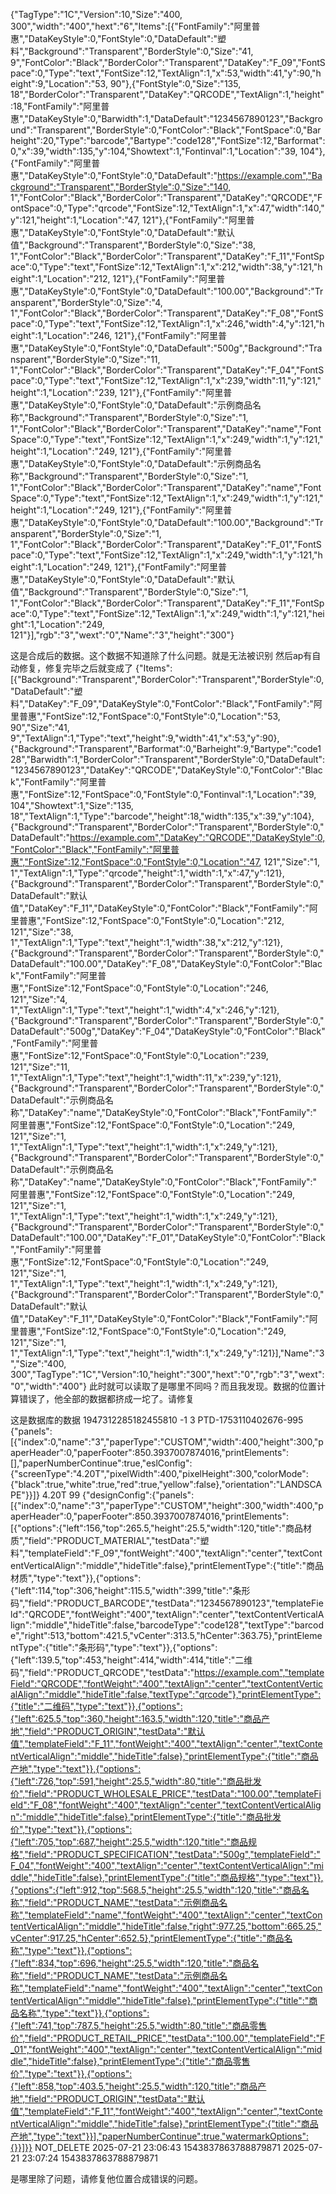 {"TagType":"1C","Version":10,"Size":"400, 300","width":"400","hext":"6","Items":[{"FontFamily":"阿里普惠","DataKeyStyle":0,"FontStyle":0,"DataDefault":"塑料","Background":"Transparent","BorderStyle":0,"Size":"41, 9","FontColor":"Black","BorderColor":"Transparent","DataKey":"F_09","FontSpace":0,"Type":"text","FontSize":12,"TextAlign":1,"x":53,"width":41,"y":90,"height":9,"Location":"53, 90"},{"FontStyle":0,"Size":"135, 18","BorderColor":"Transparent","DataKey":"QRCODE","TextAlign":1,"height":18,"FontFamily":"阿里普惠","DataKeyStyle":0,"Barwidth":1,"DataDefault":"1234567890123","Background":"Transparent","BorderStyle":0,"FontColor":"Black","FontSpace":0,"Barheight":20,"Type":"barcode","Bartype":"code128","FontSize":12,"Barformat":0,"x":39,"width":135,"y":104,"Showtext":1,"Fontinval":1,"Location":"39, 104"},{"FontFamily":"阿里普惠","DataKeyStyle":0,"FontStyle":0,"DataDefault":"https://example.com","Background":"Transparent","BorderStyle":0,"Size":"140, 1","FontColor":"Black","BorderColor":"Transparent","DataKey":"QRCODE","FontSpace":0,"Type":"qrcode","FontSize":12,"TextAlign":1,"x":47,"width":140,"y":121,"height":1,"Location":"47, 121"},{"FontFamily":"阿里普惠","DataKeyStyle":0,"FontStyle":0,"DataDefault":"默认值","Background":"Transparent","BorderStyle":0,"Size":"38, 1","FontColor":"Black","BorderColor":"Transparent","DataKey":"F_11","FontSpace":0,"Type":"text","FontSize":12,"TextAlign":1,"x":212,"width":38,"y":121,"height":1,"Location":"212, 121"},{"FontFamily":"阿里普惠","DataKeyStyle":0,"FontStyle":0,"DataDefault":"100.00","Background":"Transparent","BorderStyle":0,"Size":"4, 1","FontColor":"Black","BorderColor":"Transparent","DataKey":"F_08","FontSpace":0,"Type":"text","FontSize":12,"TextAlign":1,"x":246,"width":4,"y":121,"height":1,"Location":"246, 121"},{"FontFamily":"阿里普惠","DataKeyStyle":0,"FontStyle":0,"DataDefault":"500g","Background":"Transparent","BorderStyle":0,"Size":"11, 1","FontColor":"Black","BorderColor":"Transparent","DataKey":"F_04","FontSpace":0,"Type":"text","FontSize":12,"TextAlign":1,"x":239,"width":11,"y":121,"height":1,"Location":"239, 121"},{"FontFamily":"阿里普惠","DataKeyStyle":0,"FontStyle":0,"DataDefault":"示例商品名称","Background":"Transparent","BorderStyle":0,"Size":"1, 1","FontColor":"Black","BorderColor":"Transparent","DataKey":"name","FontSpace":0,"Type":"text","FontSize":12,"TextAlign":1,"x":249,"width":1,"y":121,"height":1,"Location":"249, 121"},{"FontFamily":"阿里普惠","DataKeyStyle":0,"FontStyle":0,"DataDefault":"示例商品名称","Background":"Transparent","BorderStyle":0,"Size":"1, 1","FontColor":"Black","BorderColor":"Transparent","DataKey":"name","FontSpace":0,"Type":"text","FontSize":12,"TextAlign":1,"x":249,"width":1,"y":121,"height":1,"Location":"249, 121"},{"FontFamily":"阿里普惠","DataKeyStyle":0,"FontStyle":0,"DataDefault":"100.00","Background":"Transparent","BorderStyle":0,"Size":"1, 1","FontColor":"Black","BorderColor":"Transparent","DataKey":"F_01","FontSpace":0,"Type":"text","FontSize":12,"TextAlign":1,"x":249,"width":1,"y":121,"height":1,"Location":"249, 121"},{"FontFamily":"阿里普惠","DataKeyStyle":0,"FontStyle":0,"DataDefault":"默认值","Background":"Transparent","BorderStyle":0,"Size":"1, 1","FontColor":"Black","BorderColor":"Transparent","DataKey":"F_11","FontSpace":0,"Type":"text","FontSize":12,"TextAlign":1,"x":249,"width":1,"y":121,"height":1,"Location":"249, 121"}],"rgb":"3","wext":"0","Name":"3","height":"300"}

这是合成后的数据。这个数据不知道除了什么问题。就是无法被识别
然后ap有自动修复，修复完毕之后就变成了
{"Items":[{"Background":"Transparent","BorderColor":"Transparent","BorderStyle":0,"DataDefault":"塑料","DataKey":"F_09","DataKeyStyle":0,"FontColor":"Black","FontFamily":"阿里普惠","FontSize":12,"FontSpace":0,"FontStyle":0,"Location":"53, 90","Size":"41, 9","TextAlign":1,"Type":"text","height":9,"width":41,"x":53,"y":90},{"Background":"Transparent","Barformat":0,"Barheight":9,"Bartype":"code128","Barwidth":1,"BorderColor":"Transparent","BorderStyle":0,"DataDefault":"1234567890123","DataKey":"QRCODE","DataKeyStyle":0,"FontColor":"Black","FontFamily":"阿里普惠","FontSize":12,"FontSpace":0,"FontStyle":0,"Fontinval":1,"Location":"39, 104","Showtext":1,"Size":"135, 18","TextAlign":1,"Type":"barcode","height":18,"width":135,"x":39,"y":104},{"Background":"Transparent","BorderColor":"Transparent","BorderStyle":0,"DataDefault":"https://example.com","DataKey":"QRCODE","DataKeyStyle":0,"FontColor":"Black","FontFamily":"阿里普惠","FontSize":12,"FontSpace":0,"FontStyle":0,"Location":"47, 121","Size":"1, 1","TextAlign":1,"Type":"qrcode","height":1,"width":1,"x":47,"y":121},{"Background":"Transparent","BorderColor":"Transparent","BorderStyle":0,"DataDefault":"默认值","DataKey":"F_11","DataKeyStyle":0,"FontColor":"Black","FontFamily":"阿里普惠","FontSize":12,"FontSpace":0,"FontStyle":0,"Location":"212, 121","Size":"38, 1","TextAlign":1,"Type":"text","height":1,"width":38,"x":212,"y":121},{"Background":"Transparent","BorderColor":"Transparent","BorderStyle":0,"DataDefault":"100.00","DataKey":"F_08","DataKeyStyle":0,"FontColor":"Black","FontFamily":"阿里普惠","FontSize":12,"FontSpace":0,"FontStyle":0,"Location":"246, 121","Size":"4, 1","TextAlign":1,"Type":"text","height":1,"width":4,"x":246,"y":121},{"Background":"Transparent","BorderColor":"Transparent","BorderStyle":0,"DataDefault":"500g","DataKey":"F_04","DataKeyStyle":0,"FontColor":"Black","FontFamily":"阿里普惠","FontSize":12,"FontSpace":0,"FontStyle":0,"Location":"239, 121","Size":"11, 1","TextAlign":1,"Type":"text","height":1,"width":11,"x":239,"y":121},{"Background":"Transparent","BorderColor":"Transparent","BorderStyle":0,"DataDefault":"示例商品名称","DataKey":"name","DataKeyStyle":0,"FontColor":"Black","FontFamily":"阿里普惠","FontSize":12,"FontSpace":0,"FontStyle":0,"Location":"249, 121","Size":"1, 1","TextAlign":1,"Type":"text","height":1,"width":1,"x":249,"y":121},{"Background":"Transparent","BorderColor":"Transparent","BorderStyle":0,"DataDefault":"示例商品名称","DataKey":"name","DataKeyStyle":0,"FontColor":"Black","FontFamily":"阿里普惠","FontSize":12,"FontSpace":0,"FontStyle":0,"Location":"249, 121","Size":"1, 1","TextAlign":1,"Type":"text","height":1,"width":1,"x":249,"y":121},{"Background":"Transparent","BorderColor":"Transparent","BorderStyle":0,"DataDefault":"100.00","DataKey":"F_01","DataKeyStyle":0,"FontColor":"Black","FontFamily":"阿里普惠","FontSize":12,"FontSpace":0,"FontStyle":0,"Location":"249, 121","Size":"1, 1","TextAlign":1,"Type":"text","height":1,"width":1,"x":249,"y":121},{"Background":"Transparent","BorderColor":"Transparent","BorderStyle":0,"DataDefault":"默认值","DataKey":"F_11","DataKeyStyle":0,"FontColor":"Black","FontFamily":"阿里普惠","FontSize":12,"FontSpace":0,"FontStyle":0,"Location":"249, 121","Size":"1, 1","TextAlign":1,"Type":"text","height":1,"width":1,"x":249,"y":121}],"Name":"3","Size":"400, 300","TagType":"1C","Version":10,"height":"300","hext":"0","rgb":"3","wext":"0","width":"400"}
此时就可以读取了是哪里不同吗？而且我发现。数据的位置计算错误了，他全部的数据都挤成一坨了。请修复




这是数据库的数据
1947312285182455810	-1	3	PTD-1753110402676-995	{"panels":[{"index":0,"name":"3","paperType":"CUSTOM","width":400,"height":300,"paperHeader":0,"paperFooter":850.3937007874016,"printElements":[],"paperNumberContinue":true,"eslConfig":{"screenType":"4.20T","pixelWidth":400,"pixelHeight":300,"colorMode":{"black":true,"white":true,"red":true,"yellow":false},"orientation":"LANDSCAPE"}}]}	4.20T	99	{"designConfig":{"panels":[{"index":0,"name":"3","paperType":"CUSTOM","height":300,"width":400,"paperHeader":0,"paperFooter":850.3937007874016,"printElements":[{"options":{"left":156,"top":265.5,"height":25.5,"width":120,"title":"商品材质","field":"PRODUCT_MATERIAL","testData":"塑料","templateField":"F_09","fontWeight":"400","textAlign":"center","textContentVerticalAlign":"middle","hideTitle":false},"printElementType":{"title":"商品材质","type":"text"}},{"options":{"left":114,"top":306,"height":115.5,"width":399,"title":"条形码","field":"PRODUCT_BARCODE","testData":"1234567890123","templateField":"QRCODE","fontWeight":"400","textAlign":"center","textContentVerticalAlign":"middle","hideTitle":false,"barcodeType":"code128","textType":"barcode","right":513,"bottom":421.5,"vCenter":313.5,"hCenter":363.75},"printElementType":{"title":"条形码","type":"text"}},{"options":{"left":139.5,"top":453,"height":414,"width":414,"title":"二维码","field":"PRODUCT_QRCODE","testData":"https://example.com","templateField":"QRCODE","fontWeight":"400","textAlign":"center","textContentVerticalAlign":"middle","hideTitle":false,"textType":"qrcode"},"printElementType":{"title":"二维码","type":"text"}},{"options":{"left":625.5,"top":360,"height":163.5,"width":120,"title":"商品产地","field":"PRODUCT_ORIGIN","testData":"默认值","templateField":"F_11","fontWeight":"400","textAlign":"center","textContentVerticalAlign":"middle","hideTitle":false},"printElementType":{"title":"商品产地","type":"text"}},{"options":{"left":726,"top":591,"height":25.5,"width":80,"title":"商品批发价","field":"PRODUCT_WHOLESALE_PRICE","testData":"100.00","templateField":"F_08","fontWeight":"400","textAlign":"center","textContentVerticalAlign":"middle","hideTitle":false},"printElementType":{"title":"商品批发价","type":"text"}},{"options":{"left":705,"top":687,"height":25.5,"width":120,"title":"商品规格","field":"PRODUCT_SPECIFICATION","testData":"500g","templateField":"F_04","fontWeight":"400","textAlign":"center","textContentVerticalAlign":"middle","hideTitle":false},"printElementType":{"title":"商品规格","type":"text"}},{"options":{"left":912,"top":568.5,"height":25.5,"width":120,"title":"商品名称","field":"PRODUCT_NAME","testData":"示例商品名称","templateField":"name","fontWeight":"400","textAlign":"center","textContentVerticalAlign":"middle","hideTitle":false,"right":977.25,"bottom":665.25,"vCenter":917.25,"hCenter":652.5},"printElementType":{"title":"商品名称","type":"text"}},{"options":{"left":834,"top":696,"height":25.5,"width":120,"title":"商品名称","field":"PRODUCT_NAME","testData":"示例商品名称","templateField":"name","fontWeight":"400","textAlign":"center","textContentVerticalAlign":"middle","hideTitle":false},"printElementType":{"title":"商品名称","type":"text"}},{"options":{"left":741,"top":787.5,"height":25.5,"width":80,"title":"商品零售价","field":"PRODUCT_RETAIL_PRICE","testData":"100.00","templateField":"F_01","fontWeight":"400","textAlign":"center","textContentVerticalAlign":"middle","hideTitle":false},"printElementType":{"title":"商品零售价","type":"text"}},{"options":{"left":858,"top":403.5,"height":25.5,"width":120,"title":"商品产地","field":"PRODUCT_ORIGIN","testData":"默认值","templateField":"F_11","fontWeight":"400","textAlign":"center","textContentVerticalAlign":"middle","hideTitle":false},"printElementType":{"title":"商品产地","type":"text"}}],"paperNumberContinue":true,"watermarkOptions":{}}]}}	NOT_DELETE	2025-07-21 23:06:43	1543837863788879871	2025-07-21 23:07:24	1543837863788879871

是哪里除了问题，请修复他位置合成错误的问题。